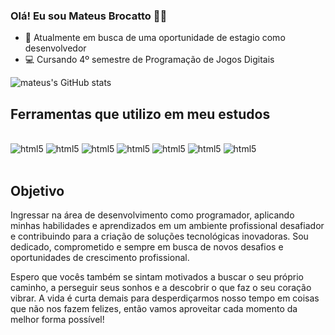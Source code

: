 ### Olá! Eu sou Mateus Brocatto 🙋‍♂️

 - 🌟 Atualmente em busca de uma oportunidade de estagio como desenvolvedor 
 - 💻 Cursando 4º semestre de Programação de Jogos Digitais 


![mateus's GitHub stats](https://github-readme-stats.vercel.app/api?username=Mateus&show_icons=true&theme=dracula)

## Ferramentas que utilizo em meu estudos
<div style = "display: inlne_block"><br/>

 <img aling = "center" alt="html5" src="https://img.shields.io/badge/CSS3-1572B6?style=for-the-badge&logo=css3&logoColor=white">
 <img aling = "center" alt="html5" src="https://img.shields.io/badge/HTML5-E34F26?style=for-the-badge&logo=html5&logoColor=white">
 <img aling = "center" alt="html5" src="https://img.shields.io/badge/JavaScript-F7DF1E?style=for-the-badge&logo=javascript&logoColor=black">
 <img aling = "center" alt="html5" src="https://img.shields.io/badge/Node.js-43853D?style=for-the-badge&logo=node.js&logoColor=white">
 <img aling = "center" alt="html5" src="https://img.shields.io/badge/C-00599C?style=for-the-badge&logo=c&logoColor=white">
 <img aling = "center" alt="html5" src="https://img.shields.io/badge/C%23-239120?style=for-the-badge&logo=c-sharp&logoColor=white">
 <img aling = "center" alt="html5" src="https://img.shields.io/badge/Unity-100000?style=for-the-badge&logo=unity&logoColor=white">
 
 </div><br>
 
 
## Objetivo 
Ingressar na área de desenvolvimento como programador, aplicando minhas habilidades e aprendizados em um ambiente profissional desafiador e contribuindo para a criação de soluções tecnológicas inovadoras. Sou dedicado, comprometido e sempre em busca de novos desafios e oportunidades de crescimento profissional.





Espero que vocês também se sintam motivados a buscar o seu próprio caminho, a perseguir seus sonhos e a descobrir o que faz o seu coração vibrar. A vida é curta demais para desperdiçarmos nosso tempo em coisas que não nos fazem felizes, então vamos aproveitar cada momento da melhor forma possível!
